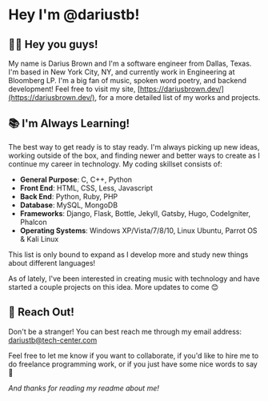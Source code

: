 # Hey I'm @dariustb!
## 👋🏾 Hey you guys! 

My name is Darius Brown and I'm a software engineer from Dallas, Texas. I'm based in New York City, NY, and currently work in Engineering at Bloomberg LP. I'm a big fan of music, spoken word poetry, and backend development! Feel free to visit my site, [https://dariusbrown.dev/](https://dariusbrown.dev/), for a more detailed list of my works and projects.

## 📚 I'm Always Learning!

The best way to get ready is to stay ready. I'm always picking up new ideas, working outside of the box, and finding newer and better ways to create as I continue my career in technology. My coding skillset consists of:
- **General Purpose**: C, C++, Python
- **Front End**: HTML, CSS, Less, Javascript
- **Back End**: Python, Ruby, PHP
- **Database**: MySQL, MongoDB
- **Frameworks**: Django, Flask, Bottle, Jekyll, Gatsby, Hugo, CodeIgniter, Phalcon
- **Operating Systems**: Windows XP/Vista/7/8/10, Linux Ubuntu, Parrot OS & Kali Linux

This list is only bound to expand as I develop more and study new things about different languages!

As of lately, I've been interested in creating music with technology and have started a couple projects on this idea. More updates to come 😊

## 📨 Reach Out!

Don't be a stranger! You can best reach me through my email address: dariustb@tech-center.com

Feel free to let me know if you want to collaborate, if you'd like to hire me to do freelance programming work, or if you just have some nice words to say 🥰

*And thanks for reading my readme about me!*
